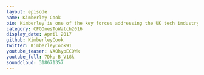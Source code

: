 ```yaml
---
layout: episode
name: Kimberley Cook
bio: Kimberley is one of the key forces addressing the UK tech industry diversity gap. As one of the main organisers of codebar, she facilitates free weekly coding workshops for under-represented groups. She also organises one-off events, including beginner friendly hack days and workshops dedicated to first-time Open Source contributions. When not doing all this, she works at Shortlist Media reinventing the online presence of their magazines Stylist and Shortlist.
category: CFGOnesToWatch2016
display_date: April 2017
github: KimberleyCook
twitter: KimberleyCook91
youtube_teaser: VAOhypECQWk
youtube_full: 7Dkp-B_V1Gk
soundcloud: 318671357
---
```

